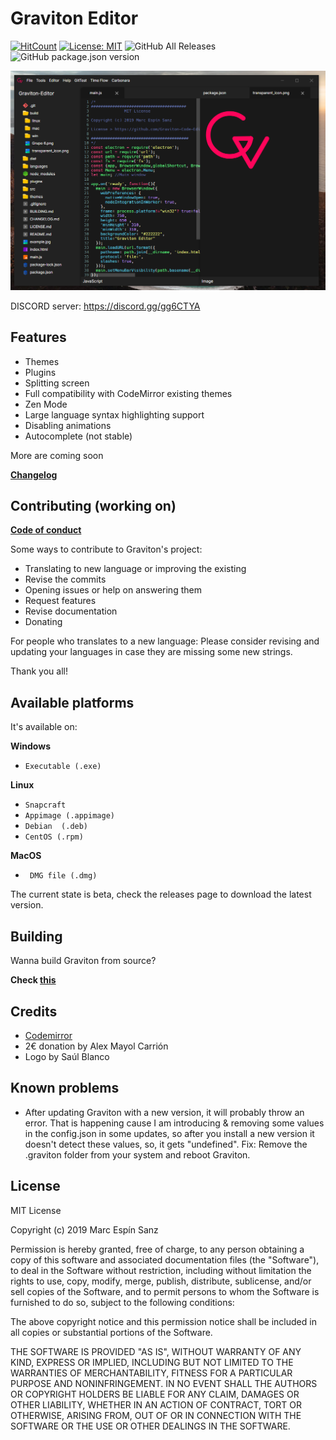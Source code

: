 # Graviton Editor

[![HitCount](http://hits.dwyl.io/https://github.com/marc2332/https://github.com/Graviton-Code-Editor/Graviton-App.svg)](http://hits.dwyl.io/https://github.com/marc2332/https://github.com/Graviton-Code-Editor/Graviton-App)
[![License: MIT](https://img.shields.io/badge/License-MIT-yellow.svg)](https://github.com/Graviton-Code-Editor/Graviton-App/blob/master/LICENSE.md)
![GitHub All Releases](https://img.shields.io/github/downloads/Graviton-Code-Editor/Graviton-App/total.svg?style=plastic)
![GitHub package.json version](https://img.shields.io/github/package-json/v/Graviton-Code-Editor/Graviton-App.svg)

![example screenshot](example.png)

DISCORD server: https://discord.gg/gg6CTYA

Features
---
- Themes
- Plugins
- Splitting screen
- Full compatibility with CodeMirror existing themes
- Zen Mode 
- Large language syntax highlighting support
- Disabling animations
- Autocomplete (not stable)

More are coming soon

**[Changelog](CHANGELOG.md)**

Contributing (working on)
---

**[Code of conduct](CODE_OF_CONDUCT.md)**

Some ways to contribute to Graviton's project:

- Translating to new language or improving the existing
- Revise the commits
- Opening issues or help on answering them
- Request features
- Revise documentation
- Donating

For people who translates to a new language:
Please consider revising and updating your languages in case they are missing some new strings.

Thank you all!

Available platforms
---
It's available on:

**Windows**

   * `Executable (.exe)` 

**Linux**

   * `Snapcraft` 
   * `Appimage (.appimage)`
   * `Debian  (.deb)`
   * `CentOS (.rpm)`

**MacOS**

   * ` DMG file (.dmg)` 

The current state is beta, check the releases page to download the latest version. 

Building
---
Wanna build Graviton from source?

**Check [this](BUILDING.md)**

Credits
---
- [Codemirror](codemirror.net)
- 2€ donation by Alex Mayol Carrión
- Logo by Saúl Blanco 

Known problems
---
- After updating Graviton with a new version,  it will probably throw an error. That is happening cause I am introducing & removing some values in the config.json in some updates, so after you install a new version it doesn't detect these values, so, it gets "undefined". Fix: Remove the .graviton folder from your system and reboot Graviton.

License
---
MIT License

Copyright (c) 2019 Marc Espín Sanz

Permission is hereby granted, free of charge, to any person obtaining a copy
of this software and associated documentation files (the "Software"), to deal
in the Software without restriction, including without limitation the rights
to use, copy, modify, merge, publish, distribute, sublicense, and/or sell
copies of the Software, and to permit persons to whom the Software is
furnished to do so, subject to the following conditions:

The above copyright notice and this permission notice shall be included in all
copies or substantial portions of the Software.

THE SOFTWARE IS PROVIDED "AS IS", WITHOUT WARRANTY OF ANY KIND, EXPRESS OR
IMPLIED, INCLUDING BUT NOT LIMITED TO THE WARRANTIES OF MERCHANTABILITY,
FITNESS FOR A PARTICULAR PURPOSE AND NONINFRINGEMENT. IN NO EVENT SHALL THE
AUTHORS OR COPYRIGHT HOLDERS BE LIABLE FOR ANY CLAIM, DAMAGES OR OTHER
LIABILITY, WHETHER IN AN ACTION OF CONTRACT, TORT OR OTHERWISE, ARISING FROM,
OUT OF OR IN CONNECTION WITH THE SOFTWARE OR THE USE OR OTHER DEALINGS IN THE
SOFTWARE.

	
